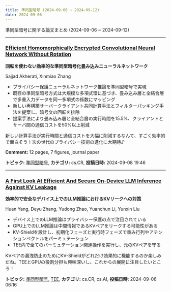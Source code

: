 ```yaml
---
title: 準同型暗号 (2024-09-06 ~ 2024-09-12)
date: 2024-09-06
---
```


準同型暗号に関する論文まとめ (2024-09-06 ~ 2024-09-12)


- - -

### [Efficient Homomorphically Encrypted Convolutional Neural Network Without Rotation](http://arxiv.org/abs/2409.05205)

**回転を使わない効率的な準同型暗号化畳み込みニューラルネットワーク**

Sajjad Akherati, Xinmiao Zhang

- プライバシー保護ニューラルネットワーク推論を準同型暗号で実現
- 既存の準同型暗号方式は大規模な多項式環に基づき、畳み込み層と全結合層で多重入力データを同一多項式の係数にマッピング
- 新しい再構築サーバークライアント共同計算手法とフィルターパッキング手法を提案し、暗号文の回転を排除
- 提案手法により畳み込み層と全結合層の実行時間を15.5%、クライアントとサーバ間の通信コストを50%以上削減

新しい計算手法が実行時間と通信コストを大幅に削減するなんて、すごく効率的で面白そう！次の世代のプライバシー技術の進化に大期待♪

**Comment:** 12 pages, 7 figures, journal paper

**トピック:** [準同型暗号](../../he), **カテゴリ:** cs.CR, **投稿日時:** 2024-09-08 19:46


- - -

### [A First Look At Efficient And Secure On-Device LLM Inference Against KV Leakage](http://arxiv.org/abs/2409.04040)

**効率的で安全なデバイス上でのLLM推論におけるKVリークへの対策**

Huan Yang, Deyu Zhang, Yudong Zhao, Yuanchun Li, Yunxin Liu

- デバイス上でのLLM推論はプライバシー保護の点で注目されている
- GPU上でのLLM推論は中間情報であるKVペアをリークする可能性がある
- KV-Shieldを設計し、初期化フェーズと実行時フェーズで重み行列やアテンションベクトルをパーミュテーション
- TEE内で全てのパーミュテーション関連操作を実行し、元のKVペアを守る

KVペアの漏洩防止のためにKV-Shieldがどれだけ効果的に機能するのか楽しみだね。TEEとGPUの役割分担も興味深いし、これからの展開に注目したいところ！



**トピック:** [準同型暗号](../../he), [TEE](../../tee), **カテゴリ:** cs.CR, cs.AI, **投稿日時:** 2024-09-06 06:16
